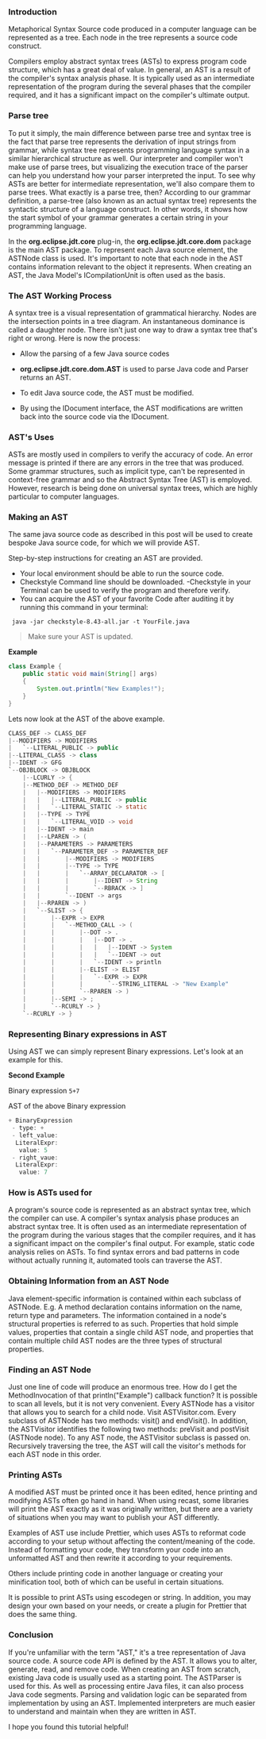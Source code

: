 ### Introduction
Metaphorical Syntax Source code produced in a computer language can be represented as a tree. Each node in the tree represents a source code construct.

Compilers employ abstract syntax trees (ASTs) to express program code structure, which has a great deal of value. In general, an AST is a result of the compiler's syntax analysis phase. It is typically used as an intermediate representation of the program during the several phases that the compiler required, and it has a significant impact on the compiler's ultimate output.
### Parse tree
To put it simply, the main difference between parse tree and syntax tree is the fact that parse tree represents the derivation of input strings from grammar, while syntax tree represents programming language syntax in a similar hierarchical structure as well.
Our interpreter and compiler won't make use of parse trees, but visualizing the execution trace of the parser can help you understand how your parser interpreted the input. To see why ASTs are better for intermediate representation, we'll also compare them to parse trees. What exactly is a parse tree, then? According to our grammar definition, a parse-tree (also known as an actual syntax tree) represents the syntactic structure of a language construct. In other words, it shows how the start symbol of your grammar generates a certain string in your programming language.

In the **org.eclipse.jdt.core** plug-in, the **org.eclipse.jdt.core.dom** package is the main AST package. To represent each Java source element, the ASTNode class is used. It's important to note that each node in the AST contains information relevant to the object it represents. When creating an AST, the Java Model's ICompilationUnit is often used as the basis.
### The AST Working Process
A syntax tree is a visual representation of grammatical hierarchy. Nodes are the intersection points in a tree diagram. An instantaneous dominance is called a daughter node. There isn't just one way to draw a syntax tree that's right or wrong.
Here is now the process:
- Allow the parsing of a few Java source codes

- **org.eclipse.jdt.core.dom.AST** is used to parse Java code and Parser returns an AST.

- To edit Java source code, the AST must be modified.

- By using the IDocument interface, the AST modifications are written back into the source code via the IDocument.
### AST's Uses
ASTs are mostly used in compilers to verify the accuracy of code. An error message is printed if there are any errors in the tree that was produced. Some grammar structures, such as implicit type, can't be represented in context-free grammar and so the Abstract Syntax Tree (AST) is employed. However, research is being done on universal syntax trees, which are highly particular to computer languages.
### Making an AST 
The same java source code as described in this post will be used to create bespoke Java source code, for which we will provide AST.

Step-by-step instructions for creating an AST are provided.
- Your local environment should be able to run the source code.
- Checkstyle Command line should be downloaded.
-Checkstyle in your Terminal can be used to verify the program and therefore verify.
- You can acquire the AST of your favorite Code after auditing it by running this command in your terminal:
```
 java -jar checkstyle-8.43-all.jar -t YourFile.java
```
> Make sure your AST is updated.

**Example**
```Java
class Example {
    public static void main(String[] args)
    {
        System.out.println("New Examples!");
    }
}
```
Lets now look at the AST of the above example.
```Java
CLASS_DEF -> CLASS_DEF 
|--MODIFIERS -> MODIFIERS 
|   `--LITERAL_PUBLIC -> public 
|--LITERAL_CLASS -> class 
|--IDENT -> GFG 
`--OBJBLOCK -> OBJBLOCK 
    |--LCURLY -> { 
    |--METHOD_DEF -> METHOD_DEF 
    |   |--MODIFIERS -> MODIFIERS 
    |   |   |--LITERAL_PUBLIC -> public 
    |   |   `--LITERAL_STATIC -> static 
    |   |--TYPE -> TYPE 
    |   |   `--LITERAL_VOID -> void 
    |   |--IDENT -> main 
    |   |--LPAREN -> ( 
    |   |--PARAMETERS -> PARAMETERS 
    |   |   `--PARAMETER_DEF -> PARAMETER_DEF 
    |   |       |--MODIFIERS -> MODIFIERS 
    |   |       |--TYPE -> TYPE 
    |   |       |   `--ARRAY_DECLARATOR -> [ 
    |   |       |       |--IDENT -> String 
    |   |       |       `--RBRACK -> ] 
    |   |       `--IDENT -> args 
    |   |--RPAREN -> ) 
    |   `--SLIST -> { 
    |       |--EXPR -> EXPR 
    |       |   `--METHOD_CALL -> ( 
    |       |       |--DOT -> . 
    |       |       |   |--DOT -> . 
    |       |       |   |   |--IDENT -> System 
    |       |       |   |   `--IDENT -> out 
    |       |       |   `--IDENT -> println
    |       |       |--ELIST -> ELIST 
    |       |       |   `--EXPR -> EXPR 
    |       |       |       `--STRING_LITERAL -> "New Example" 
    |       |       `--RPAREN -> ) 
    |       |--SEMI -> ; 
    |       `--RCURLY -> }
    `--RCURLY -> } 
```
### Representing Binary expressions in AST
Using AST we can simply represent Binary expressions. Let's look at an example for this.

**Second Example**

Binary expression
`5+7`

AST of the above Binary expression
```Java
+ BinaryExpression
 - type: +
 - left_value: 
  LiteralExpr:
   value: 5
 - right_vaue:
  LiteralExpr:
   value: 7
```
### How is ASTs used for
A program's source code is represented as an abstract syntax tree, which the compiler can use. A compiler's syntax analysis phase produces an abstract syntax tree. It is often used as an intermediate representation of the program during the various stages that the compiler requires, and it has a significant impact on the compiler's final output. For example, static code analysis relies on ASTs. To find syntax errors and bad patterns in code without actually running it, automated tools can traverse the AST.
### Obtaining Information from an AST Node
Java element-specific information is contained within each subclass of ASTNode. E.g. A method declaration contains information on the name, return type and parameters. The information contained in a node's structural properties is referred to as such. Properties that hold simple values, properties that contain a single child AST node, and properties that contain multiple child AST nodes are the three types of structural properties.
### Finding an AST Node
Just one line of code will produce an enormous tree. How do I get the MethodInvocation of that println("Example") callback function? It is possible to scan all levels, but it is not very convenient.
Every ASTNode has a visitor that allows you to search for a child node. Visit ASTVisitor.com. Every subclass of ASTNode has two methods: visit() and endVisit(). In addition, the ASTVisitor identifies the following two methods: preVisit and postVisit (ASTNode node). To any AST node, the ASTVisitor subclass is passed on. Recursively traversing the tree, the AST will call the visitor's methods for each AST node in this order.
### Printing ASTs
A modified AST must be printed once it has been edited, hence printing and modifying ASTs often go hand in hand. When using recast, some libraries will print the AST exactly as it was originally written, but there are a variety of situations when you may want to publish your AST differently.

Examples of AST use include Prettier, which uses ASTs to reformat code according to your setup without affecting the content/meaning of the code. Instead of formatting your code, they transform your code into an unformatted AST and then rewrite it according to your requirements.

Others include printing code in another language or creating your minification tool, both of which can be useful in certain situations.

It is possible to print ASTs using escodegen or string. In addition, you may design your own based on your needs, or create a plugin for Prettier that does the same thing.
### Conclusion
If you're unfamiliar with the term "AST," it's a tree representation of Java source code. A source code API is defined by the AST. It allows you to alter, generate, read, and remove code. When creating an AST from scratch, existing Java code is usually used as a starting point. The ASTParser is used for this. As well as processing entire Java files, it can also process Java code segments.
Parsing and validation logic can be separated from implementation by using an AST. Implemented interpreters are much easier to understand and maintain when they are written in AST.

I hope you found this tutorial helpful!
